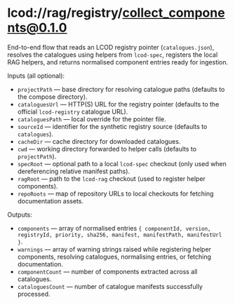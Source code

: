 # lcod://rag/registry/collect_components@0.1.0

End-to-end flow that reads an LCOD registry pointer (`catalogues.json`), resolves
the catalogues using helpers from `lcod-spec`, registers the local RAG helpers,
and returns normalised component entries ready for ingestion.

Inputs (all optional):

- `projectPath` — base directory for resolving catalogue paths (defaults to the compose directory).
- `cataloguesUrl` — HTTP(S) URL for the registry pointer (defaults to the official `lcod-registry` catalogue URL).
- `cataloguesPath` — local override for the pointer file.
- `sourceId` — identifier for the synthetic registry source (defaults to `catalogues`).
- `cacheDir` — cache directory for downloaded catalogues.
- `cwd` — working directory forwarded to helper calls (defaults to `projectPath`).
- `specRoot` — optional path to a local `lcod-spec` checkout (only used when dereferencing relative manifest paths).
- `ragRoot` — path to the `lcod-rag` checkout (used to register helper components).
- `repoRoots` — map of repository URLs to local checkouts for fetching documentation assets.

Outputs:

- `components` — array of normalised entries `{ componentId, version, registryId, priority, sha256, manifest, manifestPath, manifestUrl }`.
- `warnings` — array of warning strings raised while registering helper components, resolving catalogues, normalising entries, or fetching documentation.
- `componentCount` — number of components extracted across all catalogues.
- `cataloguesCount` — number of catalogue manifests successfully processed.
